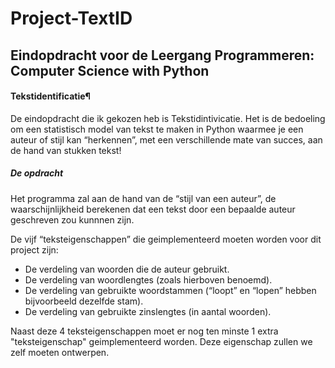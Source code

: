 # Project-TextID
## Eindopdracht voor de Leergang Programmeren: Computer Science with Python

#### Tekstidentificatie¶
De eindopdracht die ik gekozen heb is Tekstidintivicatie. Het is de bedoeling om een statistisch model van tekst 
te maken in Python waarmee je een auteur of stijl kan “herkennen”, met een verschillende mate van succes, aan 
de hand van stukken tekst!

##### De opdracht
Het programma zal aan de hand van de “stijl van een auteur”, de waarschijnlijkheid berekenen dat een tekst
door een bepaalde auteur geschreven zou kunnnen zijn. 

De vijf “teksteigenschappen” die geimplementeerd moeten worden voor dit project zijn:

- De verdeling van woorden die de auteur gebruikt.
- De verdeling van woordlengtes (zoals hierboven benoemd).
- De verdeling van gebruikte woordstammen (“loopt” en “lopen” hebben bijvoorbeeld dezelfde stam).
- De verdeling van gebruikte zinslengtes (in aantal woorden).

Naast deze 4 teksteigenschappen moet er nog ten minste 1 extra "teksteigenschap" geimplementeerd worden. Deze
eigenschap zullen we zelf moeten ontwerpen. 



